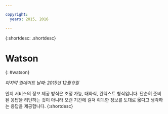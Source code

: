 ```yaml
---

copyright:
  years: 2015, 2016

---
```


{:shortdesc: .shortdesc} 

# Watson
{: #watson}

*마지막 업데이트 날짜: 2015년 12월 9일*

인지 서비스의 정보 제공 방식은 조정 가능, 대화식, 컨텍스트 형식입니다.
단순히 준비된 응답을 리턴하는 것이 아니라 오랜 기간에 걸쳐 획득한 정보를 토대로 옳다고 생각하는 응답을 제공합니다. {:shortdesc}




